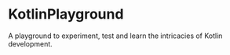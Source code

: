 # KotlinPlayground
A playground to experiment, test and learn the intricacies of Kotlin development.
